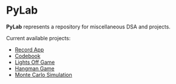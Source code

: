 # PyLab

**PyLab** represents a repository for miscellaneous DSA and projects.

Current available projects:
- [Record App](https://github.com/RadosavPanic/PyLab/tree/main/record_app)
- [Codebook](https://github.com/RadosavPanic/PyLab/tree/main/codebook)
- [Lights Off Game](https://github.com/RadosavPanic/PyLab/tree/main/lights_off)
- [Hangman Game](https://github.com/RadosavPanic/PyLab/tree/main/hangman_game)
- [Monte Carlo Simulation](https://github.com/RadosavPanic/PyLab/tree/main/monte_carlo_simulation)
